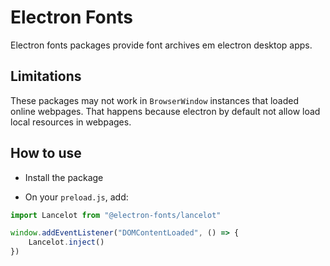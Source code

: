# Electron Fonts

Electron fonts packages provide font archives em electron desktop apps.

## Limitations

These packages may not work in `BrowserWindow` instances that loaded online webpages. That happens because electron by default not allow load local resources in webpages.

## How to use

* Install the package

* On your `preload.js`, add:

```ts
import Lancelot from "@electron-fonts/lancelot"

window.addEventListener("DOMContentLoaded", () => {
    Lancelot.inject()
})
```
